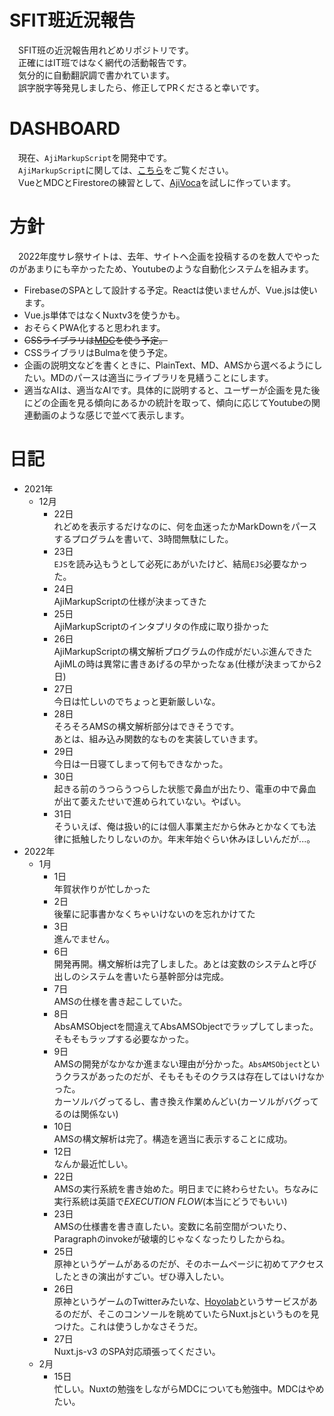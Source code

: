 # SFIT班近況報告
　SFIT班の近況報告用れどめリポジトリです。  
　正確にはIT班ではなく網代の活動報告です。  
　気分的に自動翻訳調で書かれています。  
 　誤字脱字等発見しましたら、修正してPRくださると幸いです。
# DASHBOARD
　現在、`AjiMarkupScript`を開発中です。  
　`AjiMarkupScript`に関しては、[こちら](https://github.com/ajiken4610/ams-interpreter-v2)をご覧ください。  
 　VueとMDCとFirestoreの練習として、[AjiVoca](https://github.com/ajiken4610/ajvoca)を試しに作っています。
# 方針
　2022年度サレ祭サイトは、去年、サイトへ企画を投稿するのを数人でやったのがあまりにも辛かったため、Youtubeのような自動化システムを組みます。
- FirebaseのSPAとして設計する予定。Reactは使いませんが、Vue.jsは使います。
- Vue.js単体ではなくNuxtv3を使うかも。
- おそらくPWA化すると思われます。
- ~~CSSライブラリは[MDC](https://material-components.github.io/material-components-web-catalog/)を使う予定。~~
- CSSライブラリはBulmaを使う予定。
- 企画の説明文などを書くときに、PlainText、MD、AMSから選べるようにしたい。MDのパースは適当にライブラリを見繕うことにします。
- 適当なAIは、適当なAIです。具体的に説明すると、ユーザーが企画を見た後にどの企画を見る傾向にあるかの統計を取って、傾向に応じてYoutubeの関連動画のような感じで並べて表示します。

# 日記
- 2021年
  - 12月
    - 22日  
    れどめを表示するだけなのに、何を血迷ったかMarkDownをパースするプログラムを書いて、3時間無駄にした。
    - 23日  
    `EJS`を読み込もうとして必死にあがいたけど、結局`EJS`必要なかった。
    - 24日  
    AjiMarkupScriptの仕様が決まってきた
    - 25日  
    AjiMarkupScriptのインタプリタの作成に取り掛かった
    - 26日  
    AjiMarkupScriptの構文解析プログラムの作成がだいぶ進んできた  
    AjiMLの時は異常に書きあげるの早かったなぁ(仕様が決まってから2日)
    - 27日  
    今日は忙しいのでちょっと更新厳しいな。
    - 28日  
    そろそろAMSの構文解析部分はできそうです。  
    あとは、組み込み関数的なものを実装していきます。
    - 29日  
    今日は一日寝てしまって何もできなかった。
    - 30日  
    起きる前のうつらうつらした状態で鼻血が出たり、電車の中で鼻血が出て萎えたせいで進められていない。やばい。
    - 31日  
    そういえば、俺は扱い的には個人事業主だから休みとかなくても法律に抵触したりしないのか。年末年始ぐらい休みほしいんだが...。
- 2022年
  - 1月
    - 1日  
    年賀状作りが忙しかった
    - 2日  
    後輩に記事書かなくちゃいけないのを忘れかけてた
    - 3日  
    進んでません。
    - 6日  
    開発再開。構文解析は完了しました。あとは変数のシステムと呼び出しのシステムを書いたら基幹部分は完成。
    - 7日  
    AMSの仕様を書き起こしていた。
    - 8日  
    AbsAMSObjectを間違えてAbsAMSObjectでラップしてしまった。そもそもラップする必要なかった。
    - 9日  
    AMSの開発がなかなか進まない理由が分かった。`AbsAMSObject`というクラスがあったのだが、そもそもそのクラスは存在してはいけなかった。  
    カーソルバグってるし、書き換え作業めんどい(カーソルがバグってるのは関係ない)
    - 10日  
    AMSの構文解析は完了。構造を適当に表示することに成功。
    - 12日  
    なんか最近忙しい。
    - 22日  
    AMSの実行系統を書き始めた。明日までに終わらせたい。ちなみに実行系統は英語で*EXECUTION FLOW*(本当にどうでもいい)
    - 23日  
    AMSの仕様書を書き直したい。変数に名前空間がついたり、Paragraphのinvokeが破壊的じゃなくなったりしたからね。
    - 25日  
    原神というゲームがあるのだが、そのホームページに初めてアクセスしたときの演出がすごい。ぜひ導入したい。
    - 26日  
    原神というゲームのTwitterみたいな、[Hoyolab](https://www.hoyolab.com/)というサービスがあるのだが、そこのコンソールを眺めていたらNuxt.jsというものを見つけた。これは使うしかなさそうだ。
    - 27日  
    Nuxt.js-v3 のSPA対応頑張ってください。
  - 2月
    - 15日  
    忙しい。Nuxtの勉強をしながらMDCについても勉強中。MDCはやめたい。
